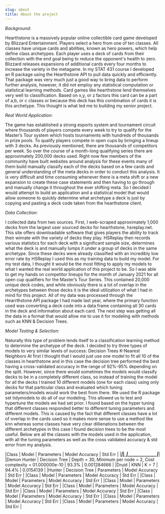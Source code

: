 ```yaml
---
slug: about
title: About the project
---
```





*Background*: 

Hearthstone is a massively popular online collectible card game developed by Blizzard Entertainment. Players select a hero from one of ten classes. All classes have unique cards and abilities, known as hero powers, which help define class archetypes. Each player uses a deck of cards from their collection with the end goal being to reduce the opponent's health to zero. Blizzard releases expansions of additional cards every four months to increase the variety in the metagame. 
In my STAT 431 course I developed an R package using the Hearthstone API to pull data quickly and efficiently. That package was very much just a good way to bring data to perform further analysis, however, it did not employ any statistical computation or statistical learning methods. Card games like hearthstone lend themselves very well to classification. Based on x,y, or z factors this card can be a part of a,b, or c classes or because this deck has this combination of cards it is this archetype. This thought is what led me to building my senior project.

*Real World Application*:

The game has established a strong esports system and tournament circuit where thousands of players compete every week to try to qualify for the Master’s Tour system which hosts tournaments with hundreds of thousands in prize pools. To qualify players compete in open cups by bringing a lineup with 3 decks. As previously mentioned, there are thousands of competitors per week. So over the course of a month-long qualifying series there are approximately 200,000 decks used. Right now few members of the community have built websites around analysis for these events many of them build manually classify each of the decks based on a few cards and general understanding of the meta decks in order to conduct this analysis. It is very difficult and time consuming whenever there is a meta shift or a new expansion to create these case statements and then having to go through and manually change it throughout the ever shifting meta. So I decided I would attempt to build an application and a statistical model that would allow someone to quickly determine what archetype a deck is just by copying and pasting a deck code taken from the hearthstone client.

*Data Collection*: 

I collected data from two sources. First, I web-scraped approximately 1,000 decks from the largest user sourced decks for hearthstone, hsreplay.net. This site offers downloadable software that gives players the ability to track their winrate with the variety of decks they play. HSReplay then records various statistics for each deck with a significant sample size, determines what the deck is and manually lumps it under a group of decks in the same archetype. Since these decks were already classified with an incredibly low error rate by HSReplay I used this as my training data to build my model. For my test data, I thought it would be the most fitting to apply my models to what I wanted the real world application of this project to be. So I was able to get my hands on competitor lineups for the month of January 2021 for all open cup qualifiers for the Master’s Tour Series. This contained 20,000 unique deck codes, and while obviously there is a lot of overlap in the archetypes between those decks it is the ideal utilization of what I had in mind for this project. All of my data was processed through the Hearrthstone API package I had made last year, where the primary function used was converting a deck code into a data frame containing all 30 cards in the deck and information about each card. The next step was getting all the data in a format that would allow me to use it for modeling with methods such as KNN & Decision Trees. 

*Model Testing & Selection*: 

Naturally this type of problem lends itself to a classification learning method to determine the archetype of the deck. I decided to try three types of models to very similar levels of success: 
Decision Trees
K-Nearest Neighbors
At first I thought that I would just use one model to fit all 10 of the classes in hearthstone and in this case the decision tree performed the best having a cross-validated accuracy in the range of 92%-95% depending on the split. However, since there would sometimes the models would classify decks to be in a completely different class, so instead of training the model for all the decks I trained 10 different models (one for each class) using only decks for that particular class and evaluated which tuning parameters/models would work the best from there. We used the R package set tidymodels to do all of our modeling. This allowed us to test and hypertune the models we had set prior. I found based on the hyper tuning that different classes responded better to different tuning parameters and different models. This is caused by the fact that different classes have a lot of overlap in the cards used so it makes more sense to use a method like knn whereas some classes have very clear dillienations between the different archetypes in this case I found decision trees to be the most useful. Below are all the classes with the models used in the application, with all the tuning parameters as well as the cross validated accuracy & std error from my analysis. 

|Class      | Model   | Parameters | Model Accuracy | Std Err |
|_________|_______|__________|______________|_______|
|Demon Hunter      | Decision Tree   | Depth = 30, Minimum per node = 2, Cost complexity =  01.000000e-10 | 93.3% | 0.001284666 |
|Druid      | KNN   | K = 7 | 94.4% | 0.0154139 |
|Hunter      | Decision Tree | Parameters | Model Accuracy | Std Err |
|Class      | Model   | Parameters | Model Accuracy | Std Err |
|Class      | Model   | Parameters | Model Accuracy | Std Err |
|Class      | Model   | Parameters | Model Accuracy | Std Err |
|Class      | Model   | Parameters | Model Accuracy | Std Err |
|Class      | Model   | Parameters | Model Accuracy | Std Err |
|Class      | Model   | Parameters | Model Accuracy | Std Err |
|Class      | Model   | Parameters | Model Accuracy | Std Err |
|Class      | Model   | Parameters | Model Accuracy | Std Err |

